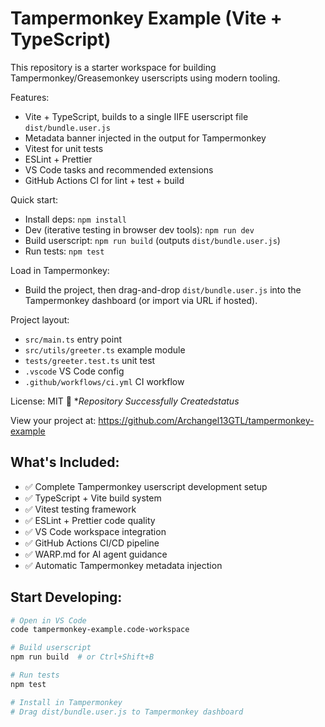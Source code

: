 # Tampermonkey Example (Vite + TypeScript)

This repository is a starter workspace for building Tampermonkey/Greasemonkey userscripts using modern tooling.

Features:

- Vite + TypeScript, builds to a single IIFE userscript file `dist/bundle.user.js`
- Metadata banner injected in the output for Tampermonkey
- Vitest for unit tests
- ESLint + Prettier
- VS Code tasks and recommended extensions
- GitHub Actions CI for lint + test + build

Quick start:

- Install deps: `npm install`
- Dev (iterative testing in browser dev tools): `npm run dev`
- Build userscript: `npm run build` (outputs `dist/bundle.user.js`)
- Run tests: `npm test`

Load in Tampermonkey:

- Build the project, then drag-and-drop `dist/bundle.user.js` into the Tampermonkey dashboard (or import via URL if hosted).

Project layout:

- `src/main.ts` entry point
- `src/utils/greeter.ts` example module
- `tests/greeter.test.ts` unit test
- `.vscode` VS Code config
- `.github/workflows/ci.yml` CI workflow

License: MIT
🎉 **Repository Successfully Createdstatus*

View your project at: https://github.com/Archangel13GTL/tampermonkey-example

## What's Included:
- ✅ Complete Tampermonkey userscript development setup
- ✅ TypeScript + Vite build system
- ✅ Vitest testing framework
- ✅ ESLint + Prettier code quality
- ✅ VS Code workspace integration
- ✅ GitHub Actions CI/CD pipeline
- ✅ WARP.md for AI agent guidance
- ✅ Automatic Tampermonkey metadata injection

## Start Developing:
```bash
# Open in VS Code
code tampermonkey-example.code-workspace

# Build userscript
npm run build  # or Ctrl+Shift+B

# Run tests  
npm test

# Install in Tampermonkey
# Drag dist/bundle.user.js to Tampermonkey dashboard
```
